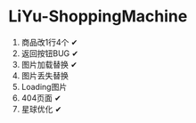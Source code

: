 # LiYu-ShoppingMachine
1. 商品改1行4个 ✔
2. 返回按钮BUG ✔
3. 图片加载替换 ✔
4. 图片丢失替换 
5. Loading图片 
6. 404页面 ✔
7. 星球优化 ✔
